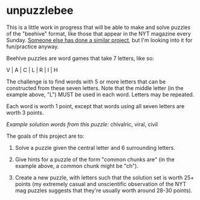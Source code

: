 # unpuzzlebee

This is a little work in progress that will be able to make and solve
puzzles of the "beehive" format, like those that appear in the NYT
magazine every Sunday.  [Someone else has done a similar
project](http://aaronsdevera.com/2015/12/09/dailybeehive-automating-word-game-creation/),
but I'm looking into it for fun/practice anyway.

Beehive puzzles are word games that take 7 letters, like so:

V | A | C
  | L |
R | I | H

The challenge is to find words with 5 or more letters that can be
constructed from these seven letters.  Note that the middle letter (in
the example above, "L") MUST be used in each word.  Letters may be
repeated.

Each word is worth 1 point, except that words using all seven letters
are worth 3 points.

_Example solution words from this puzzle:_ chivalric, viral, civil


The goals of this project are to:

1. Solve a puzzle given the central letter and 6 surrounding letters.

2. Give hints for a puzzle of the form "common chunks are" (in the
example above, a common chunk might be "ch").

3. Create a new puzzle, with letters such that the solution set is worth
25+ points (my extremely casual and unscientific observation of the NYT
mag puzzles suggests that they're usually worth around 28-30 points).

